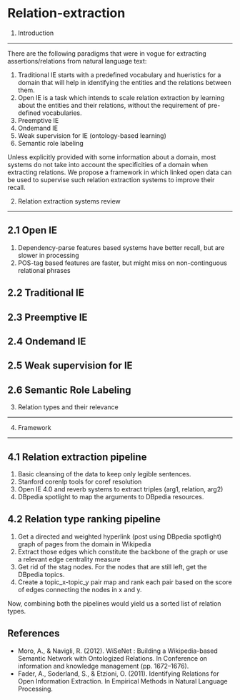 Relation-extraction
=================

1. Introduction
----------------

There are the following paradigms that were in vogue for extracting assertions/relations from natural language text: 
1. Traditional IE starts with a predefined vocabulary and hueristics for a domain that will help in identifying the entities and the relations between them. 
2. Open IE is a task which intends to scale relation extraction by learning about the entities and their relations, without the requirement of pre-defined vocabularies.
3. Preemptive IE
4. Ondemand IE
5. Weak supervision for IE (ontology-based learning)
6. Semantic role labeling

Unless explicitly provided with some information about a domain, most systems do not take into account the specificities of a domain when extracting relations.
We propose a framework in which linked open data can be used to supervise such relation extraction systems to improve their recall.


2. Relation extraction systems review
-------------------------------------

2.1 Open IE
-----------

1. Dependency-parse features based systems have better recall, but are slower in processing
2. POS-tag based features are faster, but might miss on non-continguous relational phrases


2.2 Traditional IE
------------------

2.3 Preemptive IE
------------------

2.4 Ondemand IE
------------------

2.5 Weak supervision for IE
---------------------------

2.6 Semantic Role Labeling
---------------------------




3. Relation types and their relevance
--------------------------------------




4. Framework
-------------


4.1 Relation extraction pipeline
-------------------------------

1. Basic cleansing of the data to keep only legible sentences.
2. Stanford corenlp tools for coref resolution
3. Open IE 4.0 and reverb systems to extract triples (arg1, relation, arg2)
4. DBpedia spotlight to map the arguments to DBpedia resources.



4.2 Relation type ranking pipeline
----------------------------------

1. Get a directed and weighted hyperlink (post using DBpedia spotlight) graph of pages from the domain in Wikipedia
2. Extract those edges which constitute the backbone of the graph or use a relevant edge centrality measure
3. Get rid of the stag nodes. For the nodes that are still left, get the DBpedia topics.
4. Create a topic\_x-topic\_y pair map and rank each pair based on the score of edges connecting the nodes in x and y.


Now, combining both the pipelines would yield us a sorted list of relation types.



References
----------

* Moro, A., & Navigli, R. (2012). WiSeNet : Building a Wikipedia-based Semantic Network with Ontologized Relations. In Conference on information and knowledge management (pp. 1672–1676).
* Fader, A., Soderland, S., & Etzioni, O. (2011). Identifying Relations for Open Information Extraction. In Empirical Methods in Natural Language Processing.
